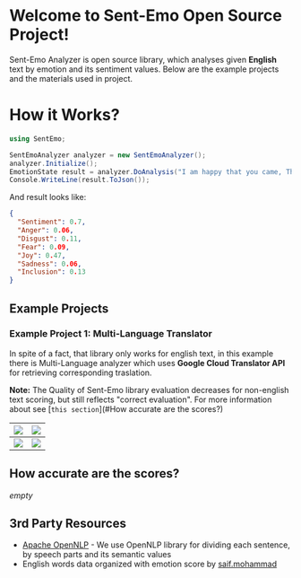 # Welcome to Sent-Emo Open Source  Project!

Sent-Emo Analyzer is open source library, which analyses given **English** text by emotion and its sentiment values. Below are the example projects and the materials used in project.


# How it Works?

```c#
using SentEmo;

SentEmoAnalyzer analyzer = new SentEmoAnalyzer();
analyzer.Initialize();
EmotionState result = analyzer.DoAnalysis("I am happy that you came, Thanks for that.");
Console.WriteLine(result.ToJson());
```
And result looks like:
```json
{
  "Sentiment": 0.7,
  "Anger": 0.06,
  "Disgust": 0.11,
  "Fear": 0.09,
  "Joy": 0.47,
  "Sadness": 0.06,
  "Inclusion": 0.13
}
```

## Example Projects
 

### Example Project 1: Multi-Language Translator

In spite of a fact, that library only works for english text, in this example there is Multi-Language analyzer which uses **Google Cloud Translator API** for retrieving corresponding traslation.

**Note:** The Quality of Sent-Emo library evaluation decreases for non-english text scoring, but still reflects "correct evaluation". 
For more information about see [`this section`](#How accurate are the scores?)  

| ![](example4.jpg) | ![](example3.jpg) |
|--|--|
| ![](example1.jpg) | ![](example2.jpg) |

## How accurate are the scores?
*empty*

## 3rd Party Resources

* [Apache OpenNLP](http://opennlp.apache.org/) - We use OpenNLP library for dividing each sentence, by speech parts and its semantic values
*  English words data organized with emotion score by [saif.mohammad](https://saifmohammad.com/WebPages/NRC-Emotion-Lexicon.htm)
